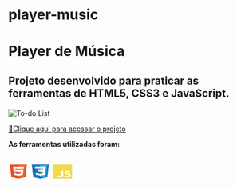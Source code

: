 # player-music
## <h1>Player de Música</h1>
<h2>Projeto desenvolvido para praticar as ferramentas de HTML5, CSS3 e JavaScript.</h2>

<img align="center" alt="To-do List" src="https://i.postimg.cc/9fS7sZJr/player-music.png">

[🔗Clique aqui para acessar o projeto](https://davivieira10.github.io/player-music/)

<b>As ferramentas utilizadas foram:</b>
<div style="display: inline_block"><br>
  <img align="center" alt="Davi-HTML" height="30" width="40" src="https://raw.githubusercontent.com/devicons/devicon/master/icons/html5/html5-original.svg">
  <img align="center" alt="Davi-CSS" height="30" width="40" src="https://raw.githubusercontent.com/devicons/devicon/master/icons/css3/css3-original.svg">
  <img align="center" alt="Davi-Js" height="30" width="40" src="https://raw.githubusercontent.com/devicons/devicon/master/icons/javascript/javascript-plain.svg">
</div>
